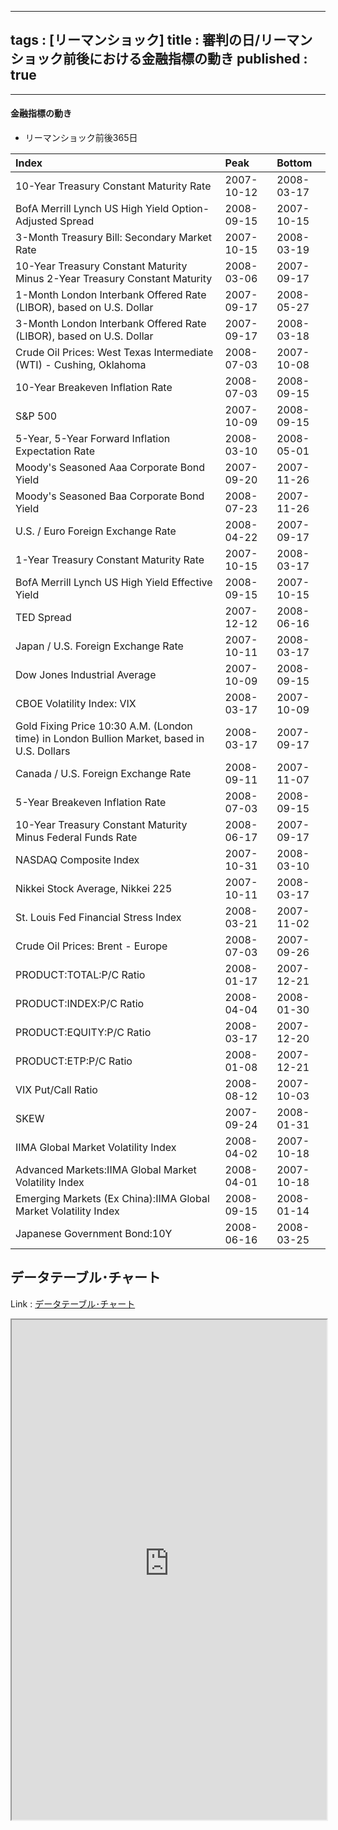 
---
tags : [リーマンショック]
title : 審判の日/リーマンショック前後における金融指標の動き
published : true
---


***


#### 金融指標の動き


- リーマンショック前後365日


<table id = 'amcc' width = '100%'>
 <thead>
  <tr>
   <th style="text-align:left;"> Index </th>
   <th style="text-align:left;"> Peak </th>
   <th style="text-align:left;"> Bottom </th>
  </tr>
 </thead>
<tbody>
  <tr>
   <td style="text-align:left;"> 10-Year Treasury Constant Maturity Rate </td>
   <td style="text-align:left;"> 2007-10-12 </td>
   <td style="text-align:left;"> 2008-03-17 </td>
  </tr>
  <tr>
   <td style="text-align:left;"> BofA Merrill Lynch US High Yield Option-Adjusted Spread </td>
   <td style="text-align:left;"> 2008-09-15 </td>
   <td style="text-align:left;"> 2007-10-15 </td>
  </tr>
  <tr>
   <td style="text-align:left;"> 3-Month Treasury Bill: Secondary Market Rate </td>
   <td style="text-align:left;"> 2007-10-15 </td>
   <td style="text-align:left;"> 2008-03-19 </td>
  </tr>
  <tr>
   <td style="text-align:left;"> 10-Year Treasury Constant Maturity Minus 2-Year Treasury Constant Maturity </td>
   <td style="text-align:left;"> 2008-03-06 </td>
   <td style="text-align:left;"> 2007-09-17 </td>
  </tr>
  <tr>
   <td style="text-align:left;"> 1-Month London Interbank Offered Rate (LIBOR), based on U.S. Dollar </td>
   <td style="text-align:left;"> 2007-09-17 </td>
   <td style="text-align:left;"> 2008-05-27 </td>
  </tr>
  <tr>
   <td style="text-align:left;"> 3-Month London Interbank Offered Rate (LIBOR), based on U.S. Dollar </td>
   <td style="text-align:left;"> 2007-09-17 </td>
   <td style="text-align:left;"> 2008-03-18 </td>
  </tr>
  <tr>
   <td style="text-align:left;"> Crude Oil Prices: West Texas Intermediate (WTI) - Cushing, Oklahoma </td>
   <td style="text-align:left;"> 2008-07-03 </td>
   <td style="text-align:left;"> 2007-10-08 </td>
  </tr>
  <tr>
   <td style="text-align:left;"> 10-Year Breakeven Inflation Rate </td>
   <td style="text-align:left;"> 2008-07-03 </td>
   <td style="text-align:left;"> 2008-09-15 </td>
  </tr>
  <tr>
   <td style="text-align:left;"> S&P 500 </td>
   <td style="text-align:left;"> 2007-10-09 </td>
   <td style="text-align:left;"> 2008-09-15 </td>
  </tr>
  <tr>
   <td style="text-align:left;"> 5-Year, 5-Year Forward Inflation Expectation Rate </td>
   <td style="text-align:left;"> 2008-03-10 </td>
   <td style="text-align:left;"> 2008-05-01 </td>
  </tr>
  <tr>
   <td style="text-align:left;"> Moody's Seasoned Aaa Corporate Bond Yield </td>
   <td style="text-align:left;"> 2007-09-20 </td>
   <td style="text-align:left;"> 2007-11-26 </td>
  </tr>
  <tr>
   <td style="text-align:left;"> Moody's Seasoned Baa Corporate Bond Yield </td>
   <td style="text-align:left;"> 2008-07-23 </td>
   <td style="text-align:left;"> 2007-11-26 </td>
  </tr>
  <tr>
   <td style="text-align:left;"> U.S. / Euro Foreign Exchange Rate </td>
   <td style="text-align:left;"> 2008-04-22 </td>
   <td style="text-align:left;"> 2007-09-17 </td>
  </tr>
  <tr>
   <td style="text-align:left;"> 1-Year Treasury Constant Maturity Rate </td>
   <td style="text-align:left;"> 2007-10-15 </td>
   <td style="text-align:left;"> 2008-03-17 </td>
  </tr>
  <tr>
   <td style="text-align:left;"> BofA Merrill Lynch US High Yield Effective Yield </td>
   <td style="text-align:left;"> 2008-09-15 </td>
   <td style="text-align:left;"> 2007-10-15 </td>
  </tr>
  <tr>
   <td style="text-align:left;"> TED Spread </td>
   <td style="text-align:left;"> 2007-12-12 </td>
   <td style="text-align:left;"> 2008-06-16 </td>
  </tr>
  <tr>
   <td style="text-align:left;"> Japan / U.S. Foreign Exchange Rate </td>
   <td style="text-align:left;"> 2007-10-11 </td>
   <td style="text-align:left;"> 2008-03-17 </td>
  </tr>
  <tr>
   <td style="text-align:left;"> Dow Jones Industrial Average </td>
   <td style="text-align:left;"> 2007-10-09 </td>
   <td style="text-align:left;"> 2008-09-15 </td>
  </tr>
  <tr>
   <td style="text-align:left;"> CBOE Volatility Index: VIX </td>
   <td style="text-align:left;"> 2008-03-17 </td>
   <td style="text-align:left;"> 2007-10-09 </td>
  </tr>
  <tr>
   <td style="text-align:left;"> Gold Fixing Price 10:30 A.M. (London time) in London Bullion Market, based in U.S. Dollars </td>
   <td style="text-align:left;"> 2008-03-17 </td>
   <td style="text-align:left;"> 2007-09-17 </td>
  </tr>
  <tr>
   <td style="text-align:left;"> Canada / U.S. Foreign Exchange Rate </td>
   <td style="text-align:left;"> 2008-09-11 </td>
   <td style="text-align:left;"> 2007-11-07 </td>
  </tr>
  <tr>
   <td style="text-align:left;"> 5-Year Breakeven Inflation Rate </td>
   <td style="text-align:left;"> 2008-07-03 </td>
   <td style="text-align:left;"> 2008-09-15 </td>
  </tr>
  <tr>
   <td style="text-align:left;"> 10-Year Treasury Constant Maturity Minus Federal Funds Rate </td>
   <td style="text-align:left;"> 2008-06-17 </td>
   <td style="text-align:left;"> 2007-09-17 </td>
  </tr>
  <tr>
   <td style="text-align:left;"> NASDAQ Composite Index </td>
   <td style="text-align:left;"> 2007-10-31 </td>
   <td style="text-align:left;"> 2008-03-10 </td>
  </tr>
  <tr>
   <td style="text-align:left;"> Nikkei Stock Average, Nikkei 225 </td>
   <td style="text-align:left;"> 2007-10-11 </td>
   <td style="text-align:left;"> 2008-03-17 </td>
  </tr>
  <tr>
   <td style="text-align:left;"> St. Louis Fed Financial Stress Index </td>
   <td style="text-align:left;"> 2008-03-21 </td>
   <td style="text-align:left;"> 2007-11-02 </td>
  </tr>
  <tr>
   <td style="text-align:left;"> Crude Oil Prices: Brent - Europe </td>
   <td style="text-align:left;"> 2008-07-03 </td>
   <td style="text-align:left;"> 2007-09-26 </td>
  </tr>
  <tr>
   <td style="text-align:left;"> PRODUCT:TOTAL:P/C Ratio </td>
   <td style="text-align:left;"> 2008-01-17 </td>
   <td style="text-align:left;"> 2007-12-21 </td>
  </tr>
  <tr>
   <td style="text-align:left;"> PRODUCT:INDEX:P/C Ratio </td>
   <td style="text-align:left;"> 2008-04-04 </td>
   <td style="text-align:left;"> 2008-01-30 </td>
  </tr>
  <tr>
   <td style="text-align:left;"> PRODUCT:EQUITY:P/C Ratio </td>
   <td style="text-align:left;"> 2008-03-17 </td>
   <td style="text-align:left;"> 2007-12-20 </td>
  </tr>
  <tr>
   <td style="text-align:left;"> PRODUCT:ETP:P/C Ratio </td>
   <td style="text-align:left;"> 2008-01-08 </td>
   <td style="text-align:left;"> 2007-12-21 </td>
  </tr>
  <tr>
   <td style="text-align:left;"> VIX Put/Call Ratio </td>
   <td style="text-align:left;"> 2008-08-12 </td>
   <td style="text-align:left;"> 2007-10-03 </td>
  </tr>
  <tr>
   <td style="text-align:left;"> SKEW </td>
   <td style="text-align:left;"> 2007-09-24 </td>
   <td style="text-align:left;"> 2008-01-31 </td>
  </tr>
  <tr>
   <td style="text-align:left;"> IIMA Global Market Volatility Index </td>
   <td style="text-align:left;"> 2008-04-02 </td>
   <td style="text-align:left;"> 2007-10-18 </td>
  </tr>
  <tr>
   <td style="text-align:left;"> Advanced Markets:IIMA Global Market Volatility Index </td>
   <td style="text-align:left;"> 2008-04-01 </td>
   <td style="text-align:left;"> 2007-10-18 </td>
  </tr>
  <tr>
   <td style="text-align:left;"> Emerging Markets (Ex China):IIMA Global Market Volatility Index </td>
   <td style="text-align:left;"> 2008-09-15 </td>
   <td style="text-align:left;"> 2008-01-14 </td>
  </tr>
  <tr>
   <td style="text-align:left;"> Japanese Government Bond:10Y </td>
   <td style="text-align:left;"> 2008-06-16 </td>
   <td style="text-align:left;"> 2008-03-25 </td>
  </tr>
</tbody>
</table>

## データテーブル･チャート


Link : [データテーブル･チャート](http://knowledgevault.saecanet.com/charts/am-consulting.co.jp-MovementOfFinancialIndicesBeforeJudgmentDay.html)


<iframe src="http://knowledgevault.saecanet.com/charts/am-consulting.co.jp-MovementOfFinancialIndicesBeforeJudgmentDay.html" width="100%" height="800px"></iframe>
